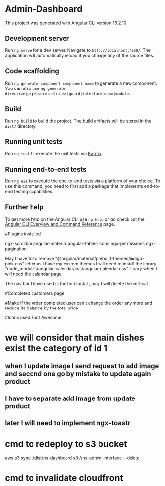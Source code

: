 # Admin-Dashboard

This project was generated with [Angular CLI](https://github.com/angular/angular-cli) version 16.2.10.

## Development server

Run `ng serve` for a dev server. Navigate to `http://localhost:4200/`. The application will automatically reload if you change any of the source files.

## Code scaffolding

Run `ng generate component component-name` to generate a new component. You can also use `ng generate directive|pipe|service|class|guard|interface|enum|module`.

## Build

Run `ng build` to build the project. The build artifacts will be stored in the `dist/` directory.

## Running unit tests

Run `ng test` to execute the unit tests via [Karma](https://karma-runner.github.io).

## Running end-to-end tests

Run `ng e2e` to execute the end-to-end tests via a platform of your choice. To use this command, you need to first add a package that implements end-to-end testing capabilities.

## Further help

To get more help on the Angular CLI use `ng help` or go check out the [Angular CLI Overview and Command Reference](https://angular.io/cli) page.




#Plugins installed

ngx-scrollbar
angular-material
angular-tabler-icons
ngx-permissions
ngx-pagination



May I have to to remove "@angular/material/prebuilt-themes/indigo-pink.css" letter as i have my custom themes
I will need to install the library  "node_modules/angular-calendar/css/angular-calendar.css" library when I will need the calendar page


The nav bar I have used is the horizontal , may I will delete the vertical


#Completed customers page

#Make if the order completed user can't change the order any more and reduce its balance by the total price

#Icons used
Font Awesome

# we will consider that main dishes exist the category of id 1

## when I update image I send request to add image and second one go by mistake to update again product
## I have to separate add image from update product
## later I will need to implement ngx-toastr

# cmd to redeploy to s3 bucket
aws s3 sync ./dist/ns-dashboard s3://ns-admin-interface --delete
# cmd to invalidate cloudfront

